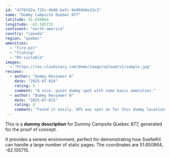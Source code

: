 ```yaml
---
id: "4276fd2a-725c-4bd6-bafc-4e804b8e33c3"
name: "Dummy Campsite Quebec 877"
latitude: 51.650864
longitude: -62.105715
continent: "north-america"
country: "canada"
region: "quebec"
amenities:
  - "fire-pit"
  - "fishing"
  - "RV-suitable"
images:
  - "https://res.cloudinary.com/demo/image/upload/v1/sample.jpg"
reviews:
  - author: "Dummy Reviewer A"
    date: "2025-07-024"
    rating: 5
    comment: "A nice, quiet dummy spot with some basic amenities."
  - author: "Dummy Reviewer B"
    date: "2025-07-015"
    rating: 4
    comment: "Found it easily. GPS was spot on for this dummy location."
---
```


This is a **dummy description** for Dummy Campsite Quebec 877, generated for the proof of concept.

It provides a serene environment, perfect for demonstrating how SvelteKit can handle a large number of static pages. The coordinates are 51.650864, -62.105715.
